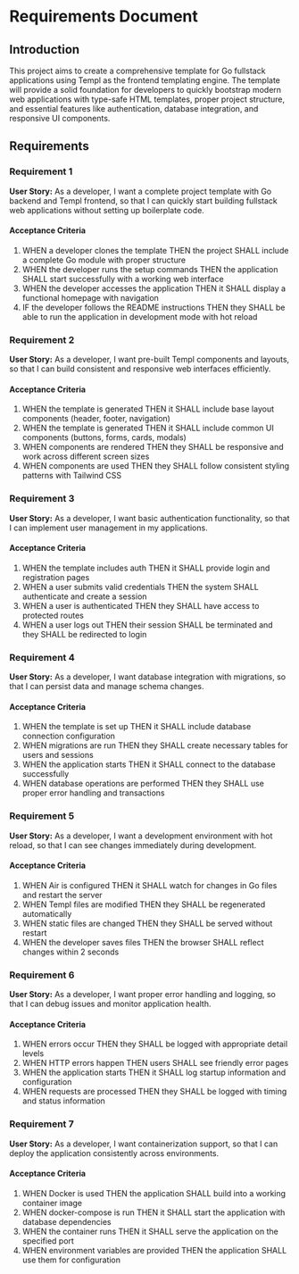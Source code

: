 # Requirements Document

## Introduction

This project aims to create a comprehensive template for Go fullstack applications using Templ as the frontend templating engine. The template will provide a solid foundation for developers to quickly bootstrap modern web applications with type-safe HTML templates, proper project structure, and essential features like authentication, database integration, and responsive UI components.

## Requirements

### Requirement 1

**User Story:** As a developer, I want a complete project template with Go backend and Templ frontend, so that I can quickly start building fullstack web applications without setting up boilerplate code.

#### Acceptance Criteria

1. WHEN a developer clones the template THEN the project SHALL include a complete Go module with proper structure
2. WHEN the developer runs the setup commands THEN the application SHALL start successfully with a working web interface
3. WHEN the developer accesses the application THEN it SHALL display a functional homepage with navigation
4. IF the developer follows the README instructions THEN they SHALL be able to run the application in development mode with hot reload

### Requirement 2

**User Story:** As a developer, I want pre-built Templ components and layouts, so that I can build consistent and responsive web interfaces efficiently.

#### Acceptance Criteria

1. WHEN the template is generated THEN it SHALL include base layout components (header, footer, navigation)
2. WHEN the template is generated THEN it SHALL include common UI components (buttons, forms, cards, modals)
3. WHEN components are rendered THEN they SHALL be responsive and work across different screen sizes
4. WHEN components are used THEN they SHALL follow consistent styling patterns with Tailwind CSS

### Requirement 3

**User Story:** As a developer, I want basic authentication functionality, so that I can implement user management in my applications.

#### Acceptance Criteria

1. WHEN the template includes auth THEN it SHALL provide login and registration pages
2. WHEN a user submits valid credentials THEN the system SHALL authenticate and create a session
3. WHEN a user is authenticated THEN they SHALL have access to protected routes
4. WHEN a user logs out THEN their session SHALL be terminated and they SHALL be redirected to login

### Requirement 4

**User Story:** As a developer, I want database integration with migrations, so that I can persist data and manage schema changes.

#### Acceptance Criteria

1. WHEN the template is set up THEN it SHALL include database connection configuration
2. WHEN migrations are run THEN they SHALL create necessary tables for users and sessions
3. WHEN the application starts THEN it SHALL connect to the database successfully
4. WHEN database operations are performed THEN they SHALL use proper error handling and transactions

### Requirement 5

**User Story:** As a developer, I want a development environment with hot reload, so that I can see changes immediately during development.

#### Acceptance Criteria

1. WHEN Air is configured THEN it SHALL watch for changes in Go files and restart the server
2. WHEN Templ files are modified THEN they SHALL be regenerated automatically
3. WHEN static files are changed THEN they SHALL be served without restart
4. WHEN the developer saves files THEN the browser SHALL reflect changes within 2 seconds

### Requirement 6

**User Story:** As a developer, I want proper error handling and logging, so that I can debug issues and monitor application health.

#### Acceptance Criteria

1. WHEN errors occur THEN they SHALL be logged with appropriate detail levels
2. WHEN HTTP errors happen THEN users SHALL see friendly error pages
3. WHEN the application starts THEN it SHALL log startup information and configuration
4. WHEN requests are processed THEN they SHALL be logged with timing and status information

### Requirement 7

**User Story:** As a developer, I want containerization support, so that I can deploy the application consistently across environments.

#### Acceptance Criteria

1. WHEN Docker is used THEN the application SHALL build into a working container image
2. WHEN docker-compose is run THEN it SHALL start the application with database dependencies
3. WHEN the container runs THEN it SHALL serve the application on the specified port
4. WHEN environment variables are provided THEN the application SHALL use them for configuration